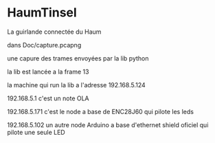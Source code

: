 HaumTinsel
==========

La guirlande connectée du Haum


dans Doc/capture.pcapng

une capure des trames envoyées par la lib python

la lib est lancée a la frame 13

la machine qui run la lib a l'adresse 192.168.5.124

192.168.5.1 c'est un note OLA

192.168.5.171 c'est le node a base de ENC28J60 qui pilote les leds

192.168.5.102 un autre node Arduino a base d'ethernet shield oficiel qui pilote une seule LED
